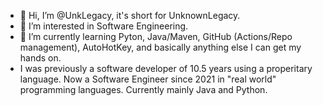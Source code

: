 - 👋 Hi, I’m @UnkLegacy, it's short for UnknownLegacy.
- 👀 I’m interested in Software Engineering.
- 🌱 I’m currently learning Pyton, Java/Maven, GitHub (Actions/Repo management), AutoHotKey, and basically anything else I can get my hands on.
- I was previously a software developer of 10.5 years using a properitary language.  Now a Software Engineer since 2021 in "real world" programming languages.  Currently mainly Java and Python.
<!---
UnkLegacy/UnkLegacy is a ✨ special ✨ repository because its `README.md` (this file) appears on your GitHub profile.
You can click the Preview link to take a look at your changes.
--->
